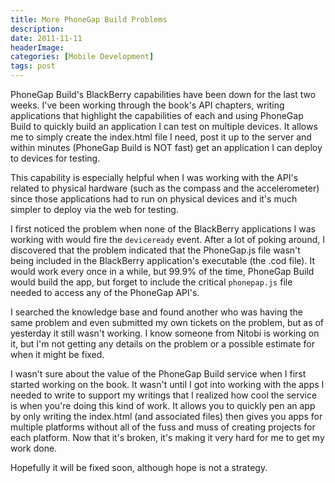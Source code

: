 ```yaml
---
title: More PhoneGap Build Problems
description: 
date: 2011-11-11
headerImage: 
categories: [Mobile Development]
tags: post
---
```


PhoneGap Build's BlackBerry capabilities have been down for the last two weeks. I've been working through the book's API chapters, writing applications that highlight the capabilities of each and using PhoneGap Build to quickly build an application I can test on multiple devices. It allows me to simply create the index.html file I need, post it up to the server and within minutes (PhoneGap Build is NOT fast) get an application I can deploy to devices for testing.

This capability is especially helpful when I was working with the API's related to physical hardware (such as the compass and the accelerometer) since those applications had to run on physical devices and it's much simpler to deploy via the web for testing.

I first noticed the problem when none of the BlackBerry applications I was working with would fire the `deviceready` event. After a lot of poking around, I discovered that the problem indicated that the PhoneGap.js file wasn't being included in the BlackBerry application's executable (the .cod file). It would work every once in a while, but 99.9% of the time, PhoneGap Build would build the app, but forget to include the critical `phonepap.js` file needed to access any of the PhoneGap API's.

I searched the knowledge base and found another who was having the same problem and even submitted my own tickets on the problem, but as of yesterday it still wasn't working. I know someone from Nitobi is working on it, but I'm not getting any details on the problem or a possible estimate for when it might be fixed.

I wasn't sure about the value of the PhoneGap Build service when I first started working on the book. It wasn't until I got into working with the apps I needed to write to support my writings that I realized how cool the service is when you're doing this kind of work. It allows you to quickly pen an app by only writing the index.html (and associated files) then gives you apps for multiple platforms without all of the fuss and muss of creating projects for each platform. Now that it's broken, it's making it very hard for me to get my work done.

Hopefully it will be fixed soon, although hope is not a strategy.